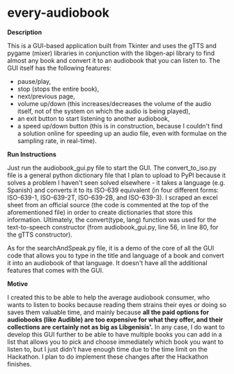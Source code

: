 # every-audiobook

**Description**

This is a GUI-based application built from Tkinter and uses the gTTS and pygame (mixer) libraries in conjunction with the libgen-api library to find almost any book and convert it to an audiobook that you can listen to. 
The GUI itself has the following features:
- pause/play, 
- stop (stops the entire book), 
- next/previous page, 
- volume up/down (this increases/decreases the volume of the audio itself, not of the system on which the audio is being played), 
- an exit button to start listening to another audiobook, 
- a speed up/down button (this is in construction, because I couldn't find a solution online for speeding up an audio file, even with formulae on the sampling rate, in real-time).


**Run Instructions**

Just run the audiobook_gui.py file to start the GUI. The convert_to_iso.py file is a general python dictionary file that I plan to upload to PyPI because it solves
a problem I haven't seen solved elsewhere - it takes a language (e.g. Spanish) and converts it to its ISO-639 equivalent (in four different forms: ISO-639-1,
ISO-639-2T, ISO-639-2B, and ISO-639-3). I scraped an excel sheet from an official source (the code is commented at the top of the aforementioned file) in order
to create dictionaries that store this information. Ultimately, the convert(type, lang) function was used for the text-to-speech constructor (from audiobook_gui.py, line 56, in line 80, for the gTTS constructor).

As for the searchAndSpeak.py file, it is a demo of the core of all the GUI code that allows you to type in the title and language of a book and convert it into
an audiobook of that language. It doesn't have all the additional features that comes with the GUI.


**Motive**

I created this to be able to help the average audiobook consumer, who wants to listen to books because reading them strains their eyes or doing so saves them valuable time, and mainly because **all the paid options for audiobooks (like Audible) are too expensive for what they offer, and their collections are certainly not as big as Libgenisis'.**
In any case, I do want to develop this GUI further to be able to have multiple books you can add in a list that allows you to pick and choose immediately which book you want to listen to, but I just didn't have enough time due to the time limit on the Hackathon. I plan to do implement these changes after the Hackathon finishes.
